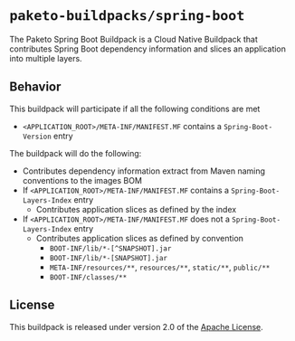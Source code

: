 # `paketo-buildpacks/spring-boot`
The Paketo Spring Boot Buildpack is a Cloud Native Buildpack that contributes Spring Boot dependency information and slices an application into multiple layers.

## Behavior
This buildpack will participate if all the following conditions are met

* `<APPLICATION_ROOT>/META-INF/MANIFEST.MF` contains a `Spring-Boot-Version` entry

The buildpack will do the following:

* Contributes dependency information extract from Maven naming conventions to the images BOM
* If `<APPLICATION_ROOT>/META-INF/MANIFEST.MF` contains a `Spring-Boot-Layers-Index` entry
  * Contributes application slices as defined by the index
* If `<APPLICATION_ROOT>/META-INF/MANIFEST.MF` does not a `Spring-Boot-Layers-Index` entry
  * Contributes application slices as defined by convention
    * `BOOT-INF/lib/*-[^SNAPSHOT].jar`
    * `BOOT-INF/lib/*-[SNAPSHOT].jar`
    * `META-INF/resources/**`, `resources/**`, `static/**`, `public/**`
    * `BOOT-INF/classes/**`

## License
This buildpack is released under version 2.0 of the [Apache License][a].

[a]: http://www.apache.org/licenses/LICENSE-2.0
